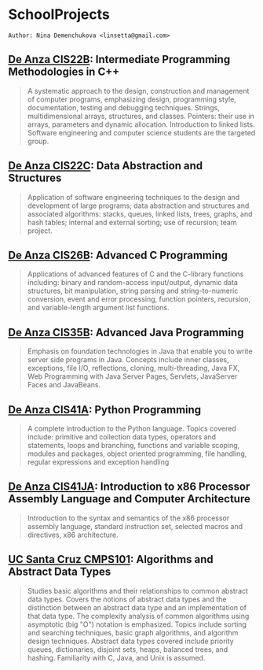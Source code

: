 # SchoolProjects

`Author: Nina Demenchukova <linsetta@gmail.com>`

## [De Anza CIS22B](https://github.com/Linsetta/SchoolProjects/tree/master/Class22B_CPP/HW5): Intermediate Programming Methodologies in C++

> A systematic approach to the design, construction and management of
> computer programs, emphasizing design, programming style,
> documentation, testing and debugging techniques. Strings,
> multidimensional arrays, structures, and classes. Pointers: their
> use in arrays, parameters and dynamic allocation. Introduction to
> linked lists. Software engineering and computer science students are
> the targeted group.

## [De Anza CIS22C](https://github.com/Linsetta/SchoolProjects/tree/master/Class22C_CPP): Data Abstraction and Structures

> Application of software engineering techniques to the design and
> development of large programs; data abstraction and structures and
> associated algorithms: stacks, queues, linked lists, trees, graphs,
> and hash tables; internal and external sorting; use of recursion;
> team project.

## [De Anza CIS26B](https://github.com/Linsetta/SchoolProjects/tree/master/Class26B_C): Advanced C Programming

> Applications of advanced features of C and the C-library functions
> including: binary and random-access input/output, dynamic data
> structures, bit manipulation, string parsing and string-to-numeric
> conversion, event and error processing, function pointers,
> recursion, and variable-length argument list functions.

## [De Anza CIS35B](https://github.com/Linsetta/SchoolProjects/tree/master/Class35B_Java): Advanced Java Programming

> Emphasis on foundation technologies in Java that enable you to write
> server side programs in Java. Concepts include inner classes,
> exceptions, file I/O, reflections, cloning, multi-threading, Java
> FX, Web Programming with Java Server Pages, Servlets, JavaServer
> Faces and JavaBeans.

## [De Anza CIS41A](https://github.com/Linsetta/SchoolProjects/tree/master/Class41A_Python/HW): Python Programming

> A complete introduction to the Python language. Topics covered
> include: primitive and collection data types, operators and
> statements, loops and branching, functions and variable scoping,
> modules and packages, object oriented programming, file handling,
> regular expressions and exception handling

## [De Anza CIS41JA](https://github.com/Linsetta/SchoolProjects/tree/master/Class41JA_ASM/HW): Introduction to x86 Processor Assembly Language and Computer Architecture

> Introduction to the syntax and semantics of the x86 processor
> assembly language, standard instruction set, selected macros and
> directives, x86 architecture.

## [UC Santa Cruz CMPS101](https://github.com/Linsetta/SchoolProjects/tree/master/ClassCS101_C): Algorithms and Abstract Data Types

> Studies basic algorithms and their relationships to common abstract
> data types. Covers the notions of abstract data types and the
> distinction between an abstract data type and an implementation of
> that data type. The complexity analysis of common algorithms using
> asymptotic (big "O") notation is emphasized. Topics include sorting
> and searching techniques, basic graph algorithms, and algorithm
> design techniques. Abstract data types covered include priority
> queues, dictionaries, disjoint sets, heaps, balanced trees, and
> hashing. Familiarity with C, Java, and Unix is assumed.
